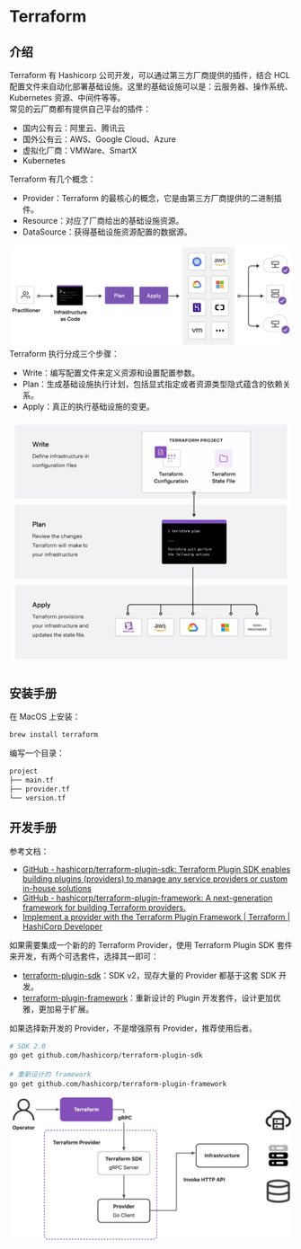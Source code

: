 
# Terraform

## 介绍
Terraform 有 Hashicorp 公司开发，可以通过第三方厂商提供的插件，结合 HCL 配置文件来自动化部署基础设施。这里的基础设施可以是：云服务器、操作系统、Kubernetes 资源、中间件等等。<br />常见的云厂商都有提供自己平台的插件：

- 国内公有云：阿里云、腾讯云
- 国外公有云：AWS、Google Cloud、Azure
- 虚拟化厂商：VMWare、SmartX
- Kubernetes

Terraform 有几个概念：

- Provider：Terraform 的最核心的概念，它是由第三方厂商提供的二进制插件。
- Resource：对应了厂商给出的基础设施资源。
- DataSource：获得基础设施资源配置的数据源。

![image.png](./../assets/1709387180890-f8ad9abb-2b94-409c-bea2-6fbf69126e8d.png)<br />Terraform 执行分成三个步骤：

- Write：编写配置文件来定义资源和设置配置参数。
- Plan：生成基础设施执行计划，包括显式指定或者资源类型隐式蕴含的依赖关系。
- Apply：真正的执行基础设施的变更。

![image.png](./../assets/1709387296751-62f20e3d-210e-4892-b0bf-c5aaca667c70.png)

## 安装手册
在 MacOS 上安装：
```bash
brew install terraform
```
编写一个目录：
```
project
├── main.tf
├── provider.tf
└── version.tf
```

## 开发手册
参考文档：

- [GitHub - hashicorp/terraform-plugin-sdk: Terraform Plugin SDK enables building plugins (providers) to manage any service providers or custom in-house solutions](https://github.com/hashicorp/terraform-plugin-sdk)
- [GitHub - hashicorp/terraform-plugin-framework: A next-generation framework for building Terraform providers.](https://github.com/hashicorp/terraform-plugin-framework)
- [Implement a provider with the Terraform Plugin Framework | Terraform | HashiCorp Developer](https://developer.hashicorp.com/terraform/tutorials/providers-plugin-framework/providers-plugin-framework-provider)

如果需要集成一个新的的 Terraform Provider，使用 Terraform Plugin SDK 套件来开发，有两个可选套件，选择其一即可：

- [terraform-plugin-sdk](https://github.com/hashicorp/terraform-plugin-sdk)：SDK v2，现存大量的 Provider 都基于这套 SDK 开发。
- [terraform-plugin-framework](https://github.com/hashicorp/terraform-plugin-framework)：重新设计的 Plugin 开发套件，设计更加优雅，更加易于扩展。

如果选择新开发的 Provider，不是增强原有 Provider，推荐使用后者。
```bash
# SDK 2.0
go get github.com/hashicorp/terraform-plugin-sdk

# 重新设计的 framework
go get github.com/hashicorp/terraform-plugin-framework
```
![](./../assets/1709482514938-ed9c2981-2915-4ded-8d44-fe156c093d83.jpeg)
